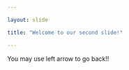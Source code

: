 ```yaml
---

layout: slide

title: "Welcome to our second slide!"

---
```


You may use left arrow to go back!!
